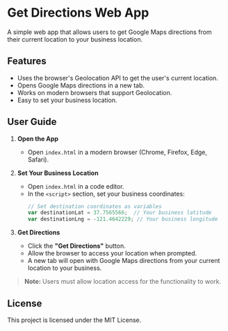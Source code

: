 # Get Directions Web App

A simple web app that allows users to get Google Maps directions from their current location to your business location.  

## Features
- Uses the browser's Geolocation API to get the user's current location.
- Opens Google Maps directions in a new tab.
- Works on modern browsers that support Geolocation.
- Easy to set your business location.

## User Guide

1. **Open the App**
   - Open `index.html` in a modern browser (Chrome, Firefox, Edge, Safari).

2. **Set Your Business Location**
   - Open `index.html` in a code editor.
   - In the `<script>` section, set your business coordinates:
     ```javascript
     // Set destination coordinates as variables
     var destinationLat = 37.7565566;  // Your business latitude
     var destinationLng = -121.4642229; // Your business longitude
     ```

3. **Get Directions**
   - Click the **"Get Directions"** button.
   - Allow the browser to access your location when prompted.
   - A new tab will open with Google Maps directions from your current location to your business.

> **Note:** Users must allow location access for the functionality to work.  

## License
This project is licensed under the MIT License.
